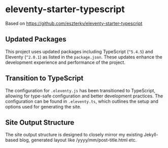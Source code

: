 # eleventy-starter-typescript

Based on <https://github.com/eszterkv/eleventy-starter-typescript>


## Updated Packages

This project uses updated packages including TypeScript (`^5.4.5`) and Eleventy (`^2.0.1`) as listed in the `package.json`. These updates enhance the development experience and performance of the project.

## Transition to TypeScript

The configuration for `.eleventy.js` has been transitioned to TypeScript, allowing for type-safe configuration and better development practices. The configuration can be found in `.eleventy.ts`, which outlines the setup and options used for generating the site.

## Site Output Structure

The site output structure is designed to closely mirror my existing Jekyll-based blog, generated layout like /yyyy/mm/post-title.html etc.


